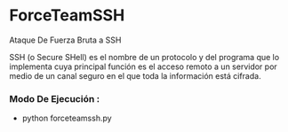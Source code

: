 # ForceTeamSSH
Ataque De Fuerza Bruta a SSH

SSH (o Secure SHell) es el nombre de un protocolo y del programa que lo implementa cuya principal función es el acceso remoto a un servidor por medio de un canal seguro en el que toda la información está cifrada. 

<h3> Modo De Ejecución : </h3>

* python forceteamssh.py

<img src="">

